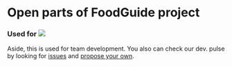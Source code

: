 # Open parts of FoodGuide project
### Used for [![](https://data.jsdelivr.com/v1/package/gh/FavoriStyle/FoodGuide/badge)](https://www.jsdelivr.com/package/gh/FavoriStyle/FoodGuide)
Aside, this is used for team development. You also can check our dev. pulse by looking for [issues](https://github.com/FavoriStyle/FoodGuide/issues) and [propose your own](https://github.com/FavoriStyle/FoodGuide/issues/new).
